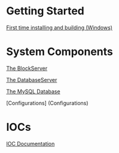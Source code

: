 # Getting Started

[First time installing and building (Windows)](First-time-installing-and-building-(Windows))

# System Components

[The BlockServer](BlockServer)

[The DatabaseServer](The-DatabaseServer)

[The MySQL Database](The-MySQL-Database)

[Configurations] (Configurations)

# IOCs

[IOC Documentation](http://epics.isis.rl.ac.uk/doxygen/main/)